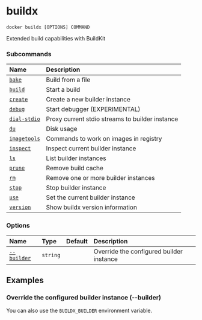 # buildx

```text
docker buildx [OPTIONS] COMMAND
```

<!---MARKER_GEN_START-->
Extended build capabilities with BuildKit

### Subcommands

| Name                                 | Description                                     |
|:-------------------------------------|:------------------------------------------------|
| [`bake`](buildx_bake.md)             | Build from a file                               |
| [`build`](buildx_build.md)           | Start a build                                   |
| [`create`](buildx_create.md)         | Create a new builder instance                   |
| [`debug`](buildx_debug.md)           | Start debugger (EXPERIMENTAL)                   |
| [`dial-stdio`](buildx_dial-stdio.md) | Proxy current stdio streams to builder instance |
| [`du`](buildx_du.md)                 | Disk usage                                      |
| [`imagetools`](buildx_imagetools.md) | Commands to work on images in registry          |
| [`inspect`](buildx_inspect.md)       | Inspect current builder instance                |
| [`ls`](buildx_ls.md)                 | List builder instances                          |
| [`prune`](buildx_prune.md)           | Remove build cache                              |
| [`rm`](buildx_rm.md)                 | Remove one or more builder instances            |
| [`stop`](buildx_stop.md)             | Stop builder instance                           |
| [`use`](buildx_use.md)               | Set the current builder instance                |
| [`version`](buildx_version.md)       | Show buildx version information                 |


### Options

| Name                    | Type     | Default | Description                              |
|:------------------------|:---------|:--------|:-----------------------------------------|
| [`--builder`](#builder) | `string` |         | Override the configured builder instance |


<!---MARKER_GEN_END-->

## Examples

### <a name="builder"></a> Override the configured builder instance (--builder)

You can also use the `BUILDX_BUILDER` environment variable.
